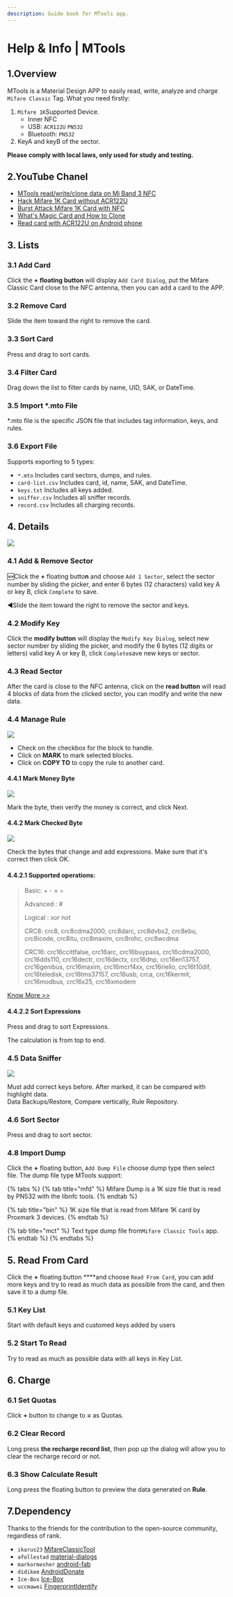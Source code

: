 ```yaml
---
description: Guide book for MTools app.
---
```


# Help & Info \| MTools

## 1.Overview

MTools is a Material Design APP to easily read, write, analyze and charge `Mifare Classic` Tag. What you need firstly:

1. `Mifare 1K`Supported Device.  
   * Inner NFC
   * USB:  `ACR122U`   `PN532`
   * Bluetooth:  `PN532`
2. KeyA and keyB of the sector. 

**Please comply with local laws, only used for study and testing.**

## 2.YouTube Chanel

* [MTools read/write/clone data on Mi Band 3 NFC](https://youtu.be/1Bl-FFALNic)
* [Hack Mifare 1K Card without ACR122U](https://youtu.be/hEwhJWAt3a8)
* [Burst Attack Mifare 1K Card with NFC](https://youtu.be/CKSBDwRg7Wo)
* [What's Magic Card and How to Clone](https://youtu.be/AWc7gp8vUKw)
* [Read card with ACR122U on Android phone](https://youtu.be/a7nUWIN7s-4)

## 3. Lists

### 3.1 Add Card

Click the **+ floating button** will display `Add Card Dialog`, put the Mifare Classic Card close to the NFC antenna, then you can add a card to the APP.

### 3.2 Remove Card

Slide the item toward the right to remove the card.

### 3.3 Sort Card

Press and drag to sort cards.

### 3.4 Filter Card

Drag down the list to filter cards by name, UID, SAK, or DateTime.

### 3.5 Import \*.mto File

\*.mto file is the specific JSON file that includes tag information, keys, and rules.

### 3.6 Export File

Supports exporting to  5 types: 

* `*.mto` Includes card sectors, dumps, and rules.
* `card-list.csv` Includes card, id, name, SAK, and DateTime.
* `keys.txt` Includes all keys added.
* `sniffer.csv` Includes all sniffer records.
* `record.csv` Includes all charging records.

## 4. Details

![](.gitbook/assets/button_func.jpeg)

### 4.1 Add & Remove Sector

🆕Click the  **+** floating butto**n** and choose `Add 1 Sector`, select the sector number by sliding the picker, and enter 6 bytes \(12 characters\) valid key A or key B, click `Complete` to save.

◀Slide the item toward the right to remove the sector and keys.

### 4.2 Modify Key

Click the  **modify button**  will display the `Modify Key Dialog`, select new sector number by sliding the picker, and modify the 6 bytes \(12 digits or letters\) valid key A or key B, click `Complete`save new keys or sector.

### 4.3 Read Sector

After the card is close to the NFC antenna, click on the **read button** will read 4 blocks of data from the clicked sector, you can modify and write the new data.

### 4.4 Manage Rule

![](.gitbook/assets/mt-handle-block.jpg)

* Check on the checkbox for the block to handle.
* Click on **MARK** to mark selected blocks.
* Click on **COPY TO** to copy the rule to another card.

#### **4.4.1 Mark Money Byte**

![](.gitbook/assets/mark_money.jpeg)

Mark the byte, then verify the money is correct, and click Next.

#### **4.4.2 Mark Checked Byte**

![](.gitbook/assets/mark_check.jpeg)

Check the bytes that change and add expressions. Make sure that it's correct then click OK.

#### **4.4.2.1 Supported operations:**

> Basic: + - × ÷
>
> Advanced : \#
>
> Logical : xor not
>
> CRC8: crc8, crc8cdma2000, crc8darc, crc8dvbs2, crc8ebu, crc8icode, crc8itu, crc8maxim, crc8rohc, crc8wcdma
>
> CRC16: crc16ccittfalse, crc16arc, crc16buypass, crc16cdma2000, crc16dds110, crc16dectr, crc16dectx, crc16dnp, crc16en13757, crc16genibus, crc16maxim, crc16mcrf4xx, crc16riello, crc16t10dif, crc16teledisk, crc16tms37157, crc16usb, crca, crc16kermit, crc16modbus, crc16x25, crc16xmodem

[Know More &gt;&gt;](mtools-app/help-or-add-expression.md#example)

#### **4.4.2.2 Sort Expressions**

Press and drag to sort Expressions.

The calculation is from top to end.

### 4.5 Data Sniffer

![](.gitbook/assets/tips_sniffer.jpg)

Must add correct keys before. After marked, it can be compared with highlight data.  
Data Backups/Restore, Compare vertically, Rule Repository.

### 4.6 Sort Sector

Press and drag to sort sector.

### 4.8 Import Dump

Click the  **+** floating button, `Add Dump File` choose dump type then select file. The dump file type MTools support: 

{% tabs %}
{% tab title="mfd" %}
Mifare Dump is a 1K size file that is read by PN532 with the libnfc tools.
{% endtab %}

{% tab title="bin" %}
1K size file that is read from Mifare 1K card by Proxmark 3 devices.
{% endtab %}

{% tab title="mct" %}
Text type dump file from`Mifare Classic Tools` app.
{% endtab %}
{% endtabs %}

## 5. Read From Card

Click the  **+** floating button ****and choose `Read From Card`,  you can add more keys and try to read as much data as possible from the card, and then save it to a dump file.

### 5.1 Key List

Start with default keys and customed keys added by users

### 5.2 Start To Read

Try to read as much as possible data with all keys in Key List.

## 6. Charge

### 6.1 Set Quotas

Click **+** button to change to **=** as Quotas. 

### 6.2 Clear Record

Long press **the recharge record list**, then pop up the dialog will allow you to clear the recharge record or not.

### 6.3 Show Calculate Result

Long press the floating button to preview the data generated on **Rule**.

## 7.Dependency

Thanks to the friends for the contribution to the open-source community, regardless of rank.

* `ikarus23` [MifareClassicTool](https://github.com/ikarus23/MifareClassicTool)  
* `afollestad` [material-dialogs](https://github.com/afollestad/material-dialogs)  
* `markormesher` [android-fab](https://github.com/markormesher/android-fab)  
* `didikee` [AndroidDonate](https://github.com/didikee/AndroidDonate)  
* `Ice-Box` [Ice-Box](http://catchingnow.com)  
* `uccmawei` [FingerprintIdentify](https://github.com/uccmawei/FingerprintIdentify)

